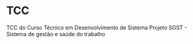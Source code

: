 # TCC
 TCC do Curso Técnico em Desenvolvimento de Sistema Projeto SGST - Sistema de gestão e saúde do trabalho
